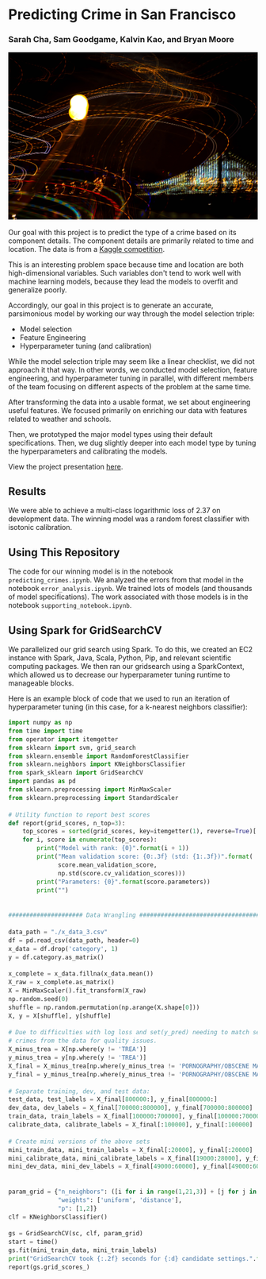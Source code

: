# Predicting Crime in San Francisco

### Sarah Cha, Sam Goodgame, Kalvin Kao, and Bryan Moore

![Bay Bridge by Sam Goodgame](bay_bridge_goodgame.jpg "Bay Bridge by Sam Goodgame")

Our goal with this project is to predict the type of a crime based on its component details. The component details are primarily related to time and location. The data is from a [Kaggle competition](https://www.kaggle.com/c/sf-crime/discussion).

This is an interesting problem space because time and location are both high-dimensional variables. Such variables don't tend to work well with machine learning models, because they lead the models to overfit and generalize poorly.

Accordingly, our goal in this project is to generate an accurate, parsimonious model by working our way through the model selection triple:
- Model selection
- Feature Engineering
- Hyperparameter tuning (and calibration)

While the model selection triple may seem like a linear checklist, we did not approach it that way. In other words, we conducted model selection, feature engineering, and hyperparameter tuning in parallel, with different members of the team focusing on different aspects of the problem at the same time.

After transforming the data into a usable format, we set about engineering useful features. We focused primarily on enriching our data with features related to weather and schools.

Then, we prototyped the major model types using their default specifications. Then, we dug slightly deeper into each model type by tuning the hyperparameters and calibrating the models.

View the project presentation [here](https://docs.google.com/a/berkeley.edu/presentation/d/1JcpZkVXQVwGmCtJR1yn8Rz-LG-JWqjNKl1N2u7wcWV8/edit?usp=sharing).

## Results

We were able to achieve a multi-class logarithmic loss of 2.37 on development data. The winning model was a random forest classifier with isotonic calibration.

## Using This Repository

The code for our winning model is in the notebook `predicting_crimes.ipynb`.
We analyzed the errors from that model in the notebook `error_analysis.ipynb`.
We trained lots of models (and thousands of model specifications). The work associated with those models is in the notebook `supporting_notebook.ipynb`.

## Using Spark for GridSearchCV

We parallelized our grid search using Spark. To do this, we created an EC2 instance with Spark, Java, Scala, Python, Pip, and relevant scientific computing packages. We then ran our gridsearch using a SparkContext, which allowed us to decrease our hyperparameter tuning runtime to manageable blocks.

Here is an example block of code that we used to run an iteration of hyperparameter tuning (in this case, for a k-nearest neighbors classifier):

```python
import numpy as np
from time import time
from operator import itemgetter
from sklearn import svm, grid_search
from sklearn.ensemble import RandomForestClassifier
from sklearn.neighbors import KNeighborsClassifier
from spark_sklearn import GridSearchCV
import pandas as pd
from sklearn.preprocessing import MinMaxScaler
from sklearn.preprocessing import StandardScaler

# Utility function to report best scores
def report(grid_scores, n_top=3):
    top_scores = sorted(grid_scores, key=itemgetter(1), reverse=True)[:n_top]
    for i, score in enumerate(top_scores):
        print("Model with rank: {0}".format(i + 1))
        print("Mean validation score: {0:.3f} (std: {1:.3f})".format(
              score.mean_validation_score,
              np.std(score.cv_validation_scores)))
        print("Parameters: {0}".format(score.parameters))
        print("")


##################### Data Wrangling #######################################

data_path = "./x_data_3.csv"
df = pd.read_csv(data_path, header=0)
x_data = df.drop('category', 1)
y = df.category.as_matrix()

x_complete = x_data.fillna(x_data.mean())
X_raw = x_complete.as_matrix()
X = MinMaxScaler().fit_transform(X_raw)
np.random.seed(0)
shuffle = np.random.permutation(np.arange(X.shape[0]))
X, y = X[shuffle], y[shuffle]

# Due to difficulties with log loss and set(y_pred) needing to match set(labels), we will remove the extremely rare
# crimes from the data for quality issues.
X_minus_trea = X[np.where(y != 'TREA')]
y_minus_trea = y[np.where(y != 'TREA')]
X_final = X_minus_trea[np.where(y_minus_trea != 'PORNOGRAPHY/OBSCENE MAT')]
y_final = y_minus_trea[np.where(y_minus_trea != 'PORNOGRAPHY/OBSCENE MAT')]

# Separate training, dev, and test data:
test_data, test_labels = X_final[800000:], y_final[800000:]
dev_data, dev_labels = X_final[700000:800000], y_final[700000:800000]
train_data, train_labels = X_final[100000:700000], y_final[100000:700000]
calibrate_data, calibrate_labels = X_final[:100000], y_final[:100000]

# Create mini versions of the above sets
mini_train_data, mini_train_labels = X_final[:20000], y_final[:20000]
mini_calibrate_data, mini_calibrate_labels = X_final[19000:28000], y_final[19000:28000]
mini_dev_data, mini_dev_labels = X_final[49000:60000], y_final[49000:60000]


param_grid = {"n_neighbors": ([i for i in range(1,21,3)] + [j for j in range(25,51,10)] + [k for k in range(55,13300,3000)]),
              "weights": ['uniform', 'distance'],
              "p": [1,2]}
clf = KNeighborsClassifier()

gs = GridSearchCV(sc, clf, param_grid)
start = time()
gs.fit(mini_train_data, mini_train_labels)
print("GridSearchCV took {:.2f} seconds for {:d} candidate settings.".format(time() - start, len(gs.grid_scores_)))
report(gs.grid_scores_)
```
